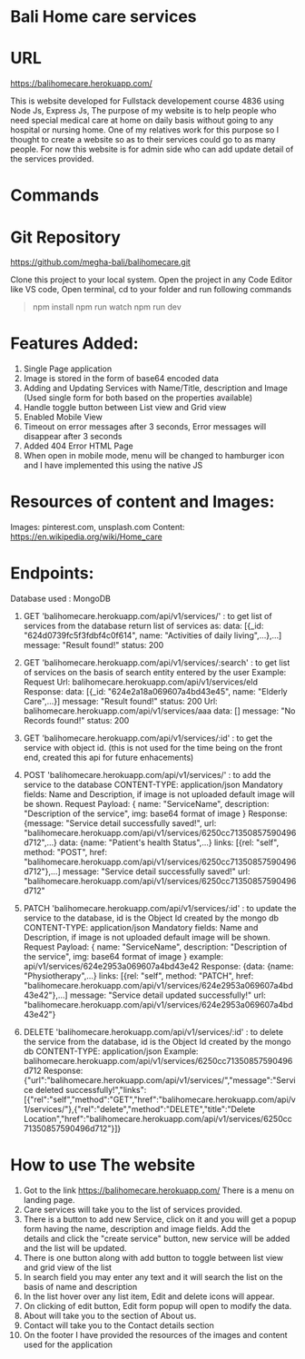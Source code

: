 # Bali Home care services

# URL

https://balihomecare.herokuapp.com/

This is website developed for Fullstack developement course 4836 using Node Js, Express Js,
The purpose of my website is to help people who need special medical care at home on daily basis without going to any hospital or nursing home. One of my relatives work for this purpose so I thought to create a website so as to their services could go to as many people.
For now this website is for admin side who can add update detail of the services provided.

# Commands

# Git Repository

https://github.com/megha-bali/balihomecare.git

Clone this project to your local system. Open the project in any Code Editor like VS code, Open terminal, cd to your folder and run following commands

> npm install
> npm run watch
> npm run dev

# Features Added:

1. Single Page application
2. Image is stored in the form of base64 encoded data
3. Adding and Updating Services with Name/Title, description and Image (Used single form for both based on the properties available)
4. Handle toggle button between List view and Grid view
5. Enabled Mobile View
6. Timeout on error messages after 3 seconds, Error messages will disappear after 3 seconds
7. Added 404 Error HTML Page
8. When open in mobile mode, menu will be changed to hamburger icon and I have implemented this using the native JS

# Resources of content and Images:

Images: pinterest.com, unsplash.com
Content: https://en.wikipedia.org/wiki/Home_care

# Endpoints:

Database used : MongoDB

1. GET 'balihomecare.herokuapp.com/api/v1/services/' : to get list of services from the database
   return list of services as:
   data: [{_id: "624d0739fc5f3fdbf4c0f614", name: "Activities of daily living",…},…]
   message: "Result found!"
   status: 200
2. GET 'balihomecare.herokuapp.com/api/v1/services/:search' : to get list of services on the basis of search entity entered by the user
   Example:
   Request Url: balihomecare.herokuapp.com/api/v1/services/eld
   Response:
   data: [{_id: "624e2a18a069607a4bd43e45", name: "Elderly Care",…}]
   message: "Result found!"
   status: 200
   Url: balihomecare.herokuapp.com/api/v1/services/aaa
   data: []
   message: "No Records found!"
   status: 200

3. GET 'balihomecare.herokuapp.com/api/v1/services/:id' : to get the service with object id. (this is not used for the time being on the front end, created this api
   for future enhacements)

4. POST 'balihomecare.herokuapp.com/api/v1/services/' : to add the service to the database
   CONTENT-TYPE: application/json
   Mandatory fields: Name and Description, if image is not uploaded default image will be shown.
   Request Payload:
   {
   name: "ServiceName",
   description: "Description of the service",
   img: base64 format of image
   }
   Response:
   {message: "Service detail successfully saved!", url: "balihomecare.herokuapp.com/api/v1/services/6250cc71350857590496d712",…}
   data: {name: "Patient's health Status",…}
   links: [{rel: "self", method: "POST", href: "balihomecare.herokuapp.com/api/v1/services/6250cc71350857590496d712"},…]
   message: "Service detail successfully saved!"
   url: "balihomecare.herokuapp.com/api/v1/services/6250cc71350857590496d712"
5. PATCH 'balihomecare.herokuapp.com/api/v1/services/:id' : to update the service to the database, id is the Object Id created by the mongo db
   CONTENT-TYPE: application/json
   Mandatory fields: Name and Description, if image is not uploaded default image will be shown.
   Request Payload:
   {
   name: "ServiceName",
   description: "Description of the service",
   img: base64 format of image
   }
   example:
   api/v1/services/624e2953a069607a4bd43e42
   Response:
   {data: {name: "Physiotherapy",…}
   links: [{rel: "self", method: "PATCH", href: "balihomecare.herokuapp.com/api/v1/services/624e2953a069607a4bd43e42"},…]
   message: "Service detail updated successfully!"
   url: "balihomecare.herokuapp.com/api/v1/services/624e2953a069607a4bd43e42"}

6. DELETE 'balihomecare.herokuapp.com/api/v1/services/:id' : to delete the service from the database, id is the Object Id created by the mongo db
   CONTENT-TYPE: application/json
   Example:
   balihomecare.herokuapp.com/api/v1/services/6250cc71350857590496d712
   Response:
   {"url":"balihomecare.herokuapp.com/api/v1/services/","message":"Service deleted successfully!","links":[{"rel":"self","method":"GET","href":"balihomecare.herokuapp.com/api/v1/services/"},{"rel":"delete","method":"DELETE","title":"Delete Location","href":"balihomecare.herokuapp.com/api/v1/services/6250cc71350857590496d712"}]}

# How to use The website

1. Got to the link https://balihomecare.herokuapp.com/ There is a menu on landing page.
2. Care services will take you to the list of services provided.
3. There is a button to add new Service, click on it and you will get a popup form having the name, description and image fields. Add the  
   details and click the "create service" button, new service will be added and the list will be updated.
4. There is one button along with add button to toggle between list view and grid view of the list
5. In search field you may enter any text and it will search the list on the basis of name and description
6. In the list hover over any list item, Edit and delete icons will appear.
7. On clicking of edit button, Edit form popup will open to modify the data.
8. About will take you to the section of About us.
9. Contact will take you to the Contact details section
10. On the footer I have provided the resources of the images and content used for the application
